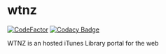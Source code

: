 # wtnz

[![CodeFactor](https://www.codefactor.io/repository/github/amphaal/wtnz/badge)](https://www.codefactor.io/repository/github/amphaal/wtnz)
[![Codacy Badge](https://app.codacy.com/project/badge/Grade/8960843e3cd94a3c903b5ec54829ec41)](https://www.codacy.com/gh/Amphaal/wtnz/dashboard?utm_source=github.com&amp;utm_medium=referral&amp;utm_content=Amphaal/wtnz&amp;utm_campaign=Badge_Grade)

WTNZ is an hosted iTunes Library portal for the web
